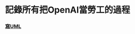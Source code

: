 # 記錄所有把OpenAI當勞工的過程

### [寫UML](https://github.com/LC-Organic-by-Komexeu/AI-/blob/main/%E5%AD%B8%E6%9C%83%E5%AF%ABUML.md)
